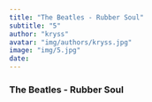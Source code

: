 ```yaml
---
title: "The Beatles - Rubber Soul"
subtitle: "5"
author: "kryss"
avatar: "img/authors/kryss.jpg"
image: "img/5.jpg"
date:
---
```


### The Beatles - Rubber Soul

